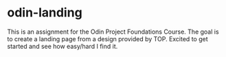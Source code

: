 # odin-landing
This is an assignment for the Odin Project Foundations Course. The goal is to create a landing page from a design provided by TOP.
Excited to get started and see how easy/hard I find it.
